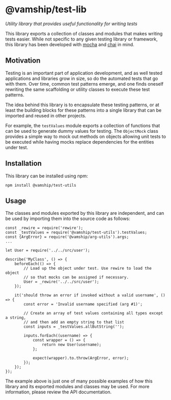 # @vamship/test-lib
_Utility library that provides useful functionality for writing tests_

This library exports a collection of classes and modules that makes writing
tests easier. While not specific to any given testing library or framework,
this library has been developed with [mocha](https://mochajs.org/) and
[chai](http://chaijs.com/) in mind.


## Motivation
Testing is an important part of application development, and as well tested
applications and libraries grow in size, so do the automated tests that go
with them. Over time, common test patterns emerge, and one finds oneself
rewriting the same scaffolding or utility classes to execute these test
patterns.

The idea behind this library is to encapsulate these testing patterns, or at
least the building blocks for these patterns into a single library that can be
imported and reused in other projects.

For example, the `testValues` module exports a collection of functions that can
be used to generate dummy values for testing. The `ObjectMock` class provides
a simple way to mock out methods on objects allowing unit tests to be executed
while having mocks replace dependencies for the entities under test.


## Installation
This library can be installed using npm:
```
npm install @vamship/test-utils
```

## Usage
The classes and modules exported by this library are independent, and can be
used by importing them into the source code as follows:
```
const _rewire = require('rewire');
const _testValues = require('@vamship/test-utils').testValues;
const {ArgError} = require('@vamship/arg-utils').args;
...

let User = require('../../src/user');

describe('MyClass', () => {
    beforeEach(() => {
        // Load up the object under test. Use rewire to load the object
        // so that mocks can be assigned if necessary.
        User = _rewire('../../src/user');
    });

    it('should throw an error if invoked without a valid username', () => {
        const error = 'Invalid username specified (arg #1)';
        
        // Create an array of test values containing all types except a string,
        // and then add an empty string to that list
        const inputs = _testValues.allButString('');

        inputs.forEach((username) => {
            const wrapper = () => {
                return new User(username);
            };

            expect(wrapper).to.throw(ArgError, error);
        });
    });
});
```

The example above is just one of many possible examples of how this library and
its exported modules and classes may be used. For more information, please
review the API documentation.

